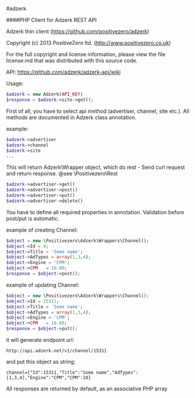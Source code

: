 #adzerk

####PHP Client for Adzerk REST API

Adzerk thin client (https://github.com/positivezero/adzerk)

Copyright (c) 2013 PositiveZero ltd. (http://www.positivezero.co.uk)
 
For the full copyright and license information, please view
the file license.md that was distributed with this source code.
 
API: https://github.com/adzerk/adzerk-api/wiki
 
Usage:

```php
$adzerk = new Adzerk(API_KEY)
$response = $adzerk->site->get();
```

First of all, you have to select api method (advertiser, channel, site etc.).
All methods are documented in Adzerk class annotation.

example:
```php
$adzerk->advertiser
$adzerk->channel
$adzerk->site
...
```
 
This will return Adzerk\Wrapper object, which do rest - Send curl request and return response.
@see \Positivezero\Rest
```php
$adzerk->advertiser->get()
$adzerk->advertiser->post()
$adzerk->advertiser->put()
$adzerk->advertiser->delete()
```

You have to define all required properties in annotation. Validation before post/put is automatic.
 
example of creating Channel:
```php
$object = new \Positivezero\Adzerk\Wrappers\Channel();
$object->Id = 0;
$object->Title = 'Some name';
$object->AdTypes = array(1,3,4);
$object->Engine = 'CPM';
$object->CPM   = 10.00;
$response = $object->post();
```

example of updating Channel:
```php
$object = new \Positivezero\Adzerk\Wrappers\Channel();
$object->Id = 15311;
$object->Title = 'Some name';
$object->AdTypes = array(1,3,4);
$object->Engine = 'CPM';
$object->CPM   = 10.00;
$response = $object->put();
```
 
it will generate endpoint url:
```
http://api.adzerk.net/v1/channel/15311
```
 
and put this object as string:
```
channel={"Id":15311,"Title":"Some name","AdTypes":[1,3,4],"Engine":"CPM","CPM":10}
```
 
All responses are returned by default, as an associative PHP array